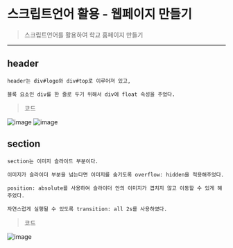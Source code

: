 # 스크립트언어 활용 - 웹페이지 만들기

> 스크립트언어를 활용하여 학교 홈페이지 만들기

---

## header

    header는 div#logo와 div#top로 이루어져 있고,

    블록 요소인 div를 한 줄로 두기 위해서 div에 float 속성을 주었다.

 > 코드 

![image](https://github.com/ijijijijiji/web/assets/129851513/9b02da68-4427-41ce-9648-93a689dc99ea)  ![image](https://github.com/ijijijijiji/web/assets/129851513/1feb8963-1d7f-40ab-9bb2-c77d3c3e8c91)


## section

    section는 이미지 슬라이드 부분이다.

    이미지가 슬라이더 부분을 넘는다면 이미지를 숨기도록 overflow: hidden을 적용해주었다.

    position: absolute를 사용하여 슬라이더 안의 이미지가 겹치지 않고 이동할 수 있게 해주었다.

    자연스럽게 실행될 수 있도록 transition: all 2s를 사용하였다.

> 코드

![image](https://github.com/ijijijijiji/web/assets/129851513/2d0d03c3-b671-4521-bf0c-a8c779717198)

